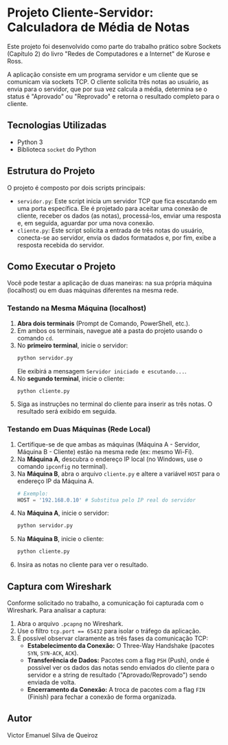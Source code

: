 # Projeto Cliente-Servidor: Calculadora de Média de Notas

Este projeto foi desenvolvido como parte do trabalho prático sobre Sockets (Capítulo 2) do livro "Redes de Computadores e a Internet" de Kurose e Ross.

A aplicação consiste em um programa servidor e um cliente que se comunicam via sockets TCP. O cliente solicita três notas ao usuário, as envia para o servidor, que por sua vez calcula a média, determina se o status é "Aprovado" ou "Reprovado" e retorna o resultado completo para o cliente.

## Tecnologias Utilizadas
* Python 3
* Biblioteca `socket` do Python

## Estrutura do Projeto
O projeto é composto por dois scripts principais:

* `servidor.py`: Este script inicia um servidor TCP que fica escutando em uma porta específica. Ele é projetado para aceitar uma conexão de cliente, receber os dados (as notas), processá-los, enviar uma resposta e, em seguida, aguardar por uma nova conexão.
* `cliente.py`: Este script solicita a entrada de três notas do usuário, conecta-se ao servidor, envia os dados formatados e, por fim, exibe a resposta recebida do servidor.

## Como Executar o Projeto

Você pode testar a aplicação de duas maneiras: na sua própria máquina (localhost) ou em duas máquinas diferentes na mesma rede.

### Testando na Mesma Máquina (localhost)

1.  **Abra dois terminais** (Prompt de Comando, PowerShell, etc.).
2.  Em ambos os terminais, navegue até a pasta do projeto usando o comando `cd`.
3.  No **primeiro terminal**, inicie o servidor:
    ```bash
    python servidor.py
    ```
    Ele exibirá a mensagem `Servidor iniciado e escutando...`.
4.  No **segundo terminal**, inicie o cliente:
    ```bash
    python cliente.py
    ```
5.  Siga as instruções no terminal do cliente para inserir as três notas. O resultado será exibido em seguida.

### Testando em Duas Máquinas (Rede Local)

1.  Certifique-se de que ambas as máquinas (Máquina A - Servidor, Máquina B - Cliente) estão na mesma rede (ex: mesmo Wi-Fi).
2.  Na **Máquina A**, descubra o endereço IP local (no Windows, use o comando `ipconfig` no terminal).
3.  Na **Máquina B**, abra o arquivo `cliente.py` e altere a variável `HOST` para o endereço IP da Máquina A.
    ```python
    # Exemplo:
    HOST = '192.168.0.10' # Substitua pelo IP real do servidor
    ```
4.  Na **Máquina A**, inicie o servidor:
    ```bash
    python servidor.py
    ```
5.  Na **Máquina B**, inicie o cliente:
    ```bash
    python cliente.py
    ```
6.  Insira as notas no cliente para ver o resultado.

## Captura com Wireshark

Conforme solicitado no trabalho, a comunicação foi capturada com o Wireshark. Para analisar a captura:

1.  Abra o arquivo `.pcapng` no Wireshark.
2.  Use o filtro `tcp.port == 65432` para isolar o tráfego da aplicação.
3.  É possível observar claramente as três fases da comunicação TCP:
    * **Estabelecimento da Conexão:** O Three-Way Handshake (pacotes `SYN`, `SYN-ACK`, `ACK`).
    * **Transferência de Dados:** Pacotes com a flag `PSH` (Push), onde é possível ver os dados das notas sendo enviados do cliente para o servidor e a string de resultado ("Aprovado/Reprovado") sendo enviada de volta.
    * **Encerramento da Conexão:** A troca de pacotes com a flag `FIN` (Finish) para fechar a conexão de forma organizada.

## Autor

Victor Emanuel Silva de Queiroz